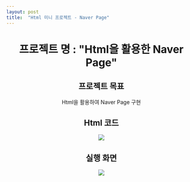 ```yaml
---
layout: post
title:  "Html 미니 프로젝트 - Naver Page"
---
```

   
<div align="center"><h1> 프로젝트 명 : "Html을 활용한 Naver Page" </h1>   
    
<h2> 프로젝트 목표 </h2>   
Html을 활용하여 Naver Page 구현      

<h2> Html 코드 </h2>   

<p align="center">
  <img src="https://user-images.githubusercontent.com/97649924/175931121-e63c2378-822a-4c0b-8afb-ac16d6b519bf.png">
  </p>
   
   
<h2> 실행 화면 </h2>   
   
<p align="center">
  <img src="https://user-images.githubusercontent.com/97649924/175913801-f646f3ea-1bc5-4c8c-b0c7-5c2d5fdb2680.gif">
  </p>
</div>
